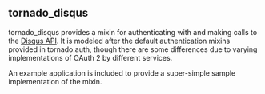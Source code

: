 ## tornado_disqus
tornado_disqus provides a mixin for authenticating with and making calls to the [Disqus API](http://disqus.com/api/docs/). It is modeled after the default authentication mixins provided in tornado.auth, though there are some differences due to varying implementations of OAuth 2 by different services.

An example application is included to provide a super-simple sample implementation of the mixin.